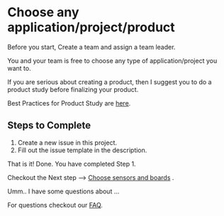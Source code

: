 # Choose any application/project/product

Before you start, Create a team and assign a team leader.

You and your team is free to choose any type of application/project 
you want to.

If you are serious about creating a product, then I suggest you to do a
product study before finalizing your product.

Best Practices for Product Study are [here](best_practices/productStudy.md).


## Steps to Complete 
1. Create a new issue in this project.
2. Fill out the issue template in the description.

That is it! Done. You have completed Step 1.

Checkout the Next step --> [Choose sensors and boards](Step2.md) .

Umm.. I have some questions about ... 

For questions checkout our [FAQ](faq.md).